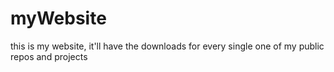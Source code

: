 # myWebsite
this is my website, it'll have the downloads for every single one of my public repos and projects
